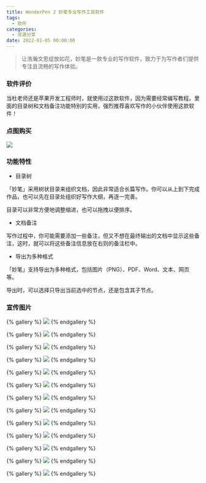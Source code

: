```yaml
---
title: WonderPen 2 妙笔专业写作工具软件
tags:
  - 软件
categories:
  - 资源分享
date: 2022-01-05 00:00:00
---
```


> 让浩瀚文思绽放如花，妙笔是一款专业的写作软件，致力于为写作者们提供专注且流畅的写作体验。

<!-- more -->

### 软件评价

当杜老师还是苹果开发工程师时，就使用过这款软件，因为需要经常编写教程。里面的目录树和文档备注功能特别的实用，强烈推荐喜欢写作的小伙伴使用这款软件！

### 点图购买

[![](https://cdn.dusays.com/2022/01/420-1.png/1)](https://r-g.io/afGddF)

### 功能特性

* 目录树

「妙笔」采用树状目录来组织文档，因此非常适合长篇写作。你可以从上到下完成作品，也可以先在目录处组织好写作大纲，再逐一完善。

目录可以非常方便地调整缩进，也可以拖拽以便排序。

* 文档备注

写作过程中，你可能需要添加一些备注，但又不想在最终输出的文档中显示这些备注，这时，就可以将这些备注信息放在右则的备注栏中。

* 导出为多种格式

「妙笔」支持导出为多种格式，包括图片（PNG）、PDF、Word、文本、网页等。

导出时，可以选择只导出当前选中的节点，还是包含其子节点。

### 宣传图片

{% gallery %}
![](https://cdn.dusays.com/2022/01/420-2.png/1)
{% endgallery %}

{% gallery %}
![](https://cdn.dusays.com/2022/01/420-3.png/1)
{% endgallery %}

{% gallery %}
![](https://cdn.dusays.com/2022/01/420-4.png/1)
{% endgallery %}

{% gallery %}
![](https://cdn.dusays.com/2022/01/420-5.png/1)
{% endgallery %}

{% gallery %}
![](https://cdn.dusays.com/2022/01/420-6.png/1)
{% endgallery %}

{% gallery %}
![](https://cdn.dusays.com/2022/01/420-7.png/1)
{% endgallery %}

{% gallery %}
![](https://cdn.dusays.com/2022/01/420-8.png/1)
{% endgallery %}

{% gallery %}
![](https://cdn.dusays.com/2022/01/420-9.png/1)
{% endgallery %}

{% gallery %}
![](https://cdn.dusays.com/2022/01/420-10.png/1)
{% endgallery %}

{% gallery %}
![](https://cdn.dusays.com/2022/01/420-11.png/1)
{% endgallery %}

{% gallery %}
![](https://cdn.dusays.com/2022/01/420-12.png/1)
{% endgallery %}

{% gallery %}
![](https://cdn.dusays.com/2022/01/420-13.png/1)
{% endgallery %}

{% gallery %}
![](https://cdn.dusays.com/2022/01/420-14.png/1)
{% endgallery %}
